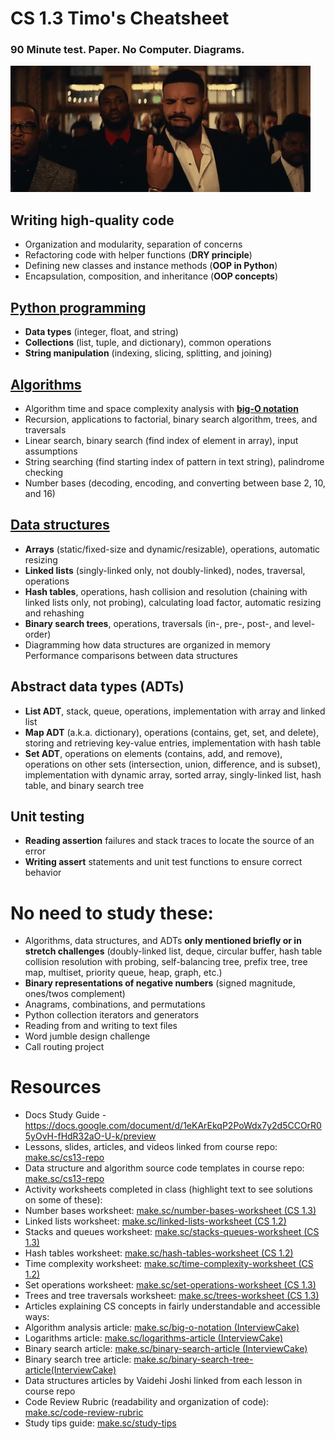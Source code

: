 # CS 1.3 Timo's Cheatsheet
### **90 Minute test. Paper. No Computer. Diagrams.**
![Drake](img/Drake.gif)
## Writing high-quality code
* Organization and modularity, separation of concerns
* Refactoring code with helper functions (**DRY principle**)
* Defining new classes and instance methods (**OOP in Python**)
* Encapsulation, composition, and inheritance (**OOP concepts**)

## [Python programming](python-programming.md)
* **Data types** (integer, float, and string)
* **Collections** (list, tuple, and dictionary), common operations
* **String manipulation** (indexing, slicing, splitting, and joining)

## [Algorithms](Algorithms.md)
* Algorithm time and space complexity analysis with [**big-O notation**](https://medium.com/@tmakhlay2/what-is-o-n-big-o-notation-how-to-use-it-e3da8592ac0c "My Blog Post for the Article Assignment")
* Recursion, applications to factorial, binary search algorithm, trees, and traversals
* Linear search, binary search (find index of element in array), input assumptions
* String searching (find starting index of pattern in text string), palindrome checking
* Number bases (decoding, encoding, and converting between base 2, 10, and 16)

## [Data structures](data-structures.md)
* **Arrays** (static/fixed-size and dynamic/resizable), operations, automatic resizing
* **Linked lists** (singly-linked only, not doubly-linked), nodes, traversal, operations
* **Hash tables**, operations, hash collision and resolution (chaining with linked lists only, not probing), calculating load factor, automatic resizing and rehashing
* **Binary search trees**, operations, traversals (in-, pre-, post-, and level-order)
* Diagramming how data structures are organized in memory
Performance comparisons between data structures

## Abstract data types (ADTs)
* **List ADT**, stack, queue, operations, implementation with array and linked list
* **Map ADT** (a.k.a. dictionary), operations (contains, get, set, and delete), storing and retrieving key-value entries, implementation with hash table
* **Set ADT**, operations on elements (contains, add, and remove), operations on other sets (intersection, union, difference, and is subset), implementation with dynamic array, sorted array, singly-linked list, hash table, and binary search tree

## Unit testing
* **Reading assertion** failures and stack traces to locate the source of an error
* **Writing assert** statements and unit test functions to ensure correct behavior

# No need to study these:
* Algorithms, data structures, and ADTs **only mentioned briefly or in stretch challenges** (doubly-linked list, deque, circular buffer, hash table collision resolution with probing, self-balancing tree, prefix tree, tree map, multiset, priority queue, heap, graph, etc.)
* **Binary representations of negative numbers** (signed magnitude, ones/twos complement)
* Anagrams, combinations, and permutations
* Python collection iterators and generators
* Reading from and writing to text files
* Word jumble design challenge
* Call routing project

# Resources
* Docs Study Guide - https://docs.google.com/document/d/1eKArEkqP2PoWdx7y2d5CCOrR05yOvH-fHdR32aO-U-k/preview
* Lessons, slides, articles, and videos linked from course repo: [make.sc/cs13-repo](http://make.sc/cs13-repo)
* Data structure and algorithm source code templates in course repo: [make.sc/cs13-repo](http://make.sc/cs13-repo)
* Activity worksheets completed in class (highlight text to see solutions on some of these):
* Number bases worksheet: [make.sc/number-bases-worksheet (CS 1.3)](https://github.com/Make-School-Courses/CS-1.3-Core-Data-Structures/blob/master/Lessons/slides/NumberBasesWorksheet.pdf)
* Linked lists worksheet: [make.sc/linked-lists-worksheet (CS 1.2)](https://docs.google.com/document/d/1hdhCZtQMwFuXs6x_X5lZYjHj47cTkRnqZiFn846J-pE/preview)
* Stacks and queues worksheet: [make.sc/stacks-queues-worksheet (CS 1.3)](https://docs.google.com/document/d/1zRnzN-QCKkejHTEBMzTQhdquY47Cu0JNbTNrliScVnw/preview)
* Hash tables worksheet: [make.sc/hash-tables-worksheet (CS 1.2)](http://make.sc/hash-tables-worksheet)
* Time complexity worksheet: [make.sc/time-complexity-worksheet (CS 1.2)](http://make.sc/time-complexity-worksheet)
* Set operations worksheet: [make.sc/set-operations-worksheet (CS 1.3)](http://make.sc/set-operations-worksheet)
* Trees and tree traversals worksheet: [make.sc/trees-worksheet (CS 1.3)](http://make.sc/trees-worksheet)
* Articles explaining CS concepts in fairly understandable and accessible ways:
* Algorithm analysis article: [make.sc/big-o-notation (InterviewCake)](https://www.interviewcake.com/article/python/big-o-notation-time-and-space-complexity)
* Logarithms article: [make.sc/logarithms-article (InterviewCake)](http://make.sc/logarithms-article)
* Binary search article: [make.sc/binary-search-article (InterviewCake)](http://make.sc/binary-search-article)
* Binary search tree article: [make.sc/binary-search-tree-article(InterviewCake)](http://make.sc/binary-search-article)
* Data structures articles by Vaidehi Joshi linked from each lesson in course repo
* Code Review Rubric (readability and organization of code): [make.sc/code-review-rubric](http://make.sc/code-review-rubric)
* Study tips guide: [make.sc/study-tips](http://make.sc/study-tips)
